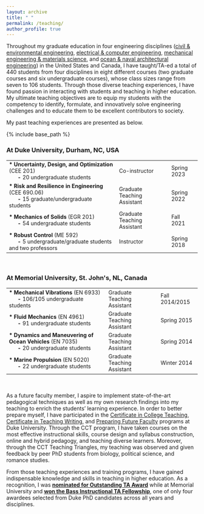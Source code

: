 ```yaml
---
layout: archive
title: " "
permalink: /teaching/
author_profile: true
---
```


Throughout my graduate education in four engineering disciplines
([civil &amp; environmental engineering](https://cee.duke.edu/),
[electrical &amp; computer engineering](https://ece.duke.edu/),
[mechanical engineering &amp; materials science](https://mems.duke.edu/), and
[ocean &amp; naval architectural engineering](https://www.mun.ca/engineering/ona/))
in the United States and Canada,
I have taught/TA-ed a total of 440 students from four disciplines
in eight different courses (two graduate courses and six undergraduate courses),
whose class sizes range from seven to 106 students.
Through those diverse teaching experiences, I have found passion in interacting with students and teaching in higher education. My ultimate teaching objectives are to
equip my students with the competency to identify, formulate, and innovatively solve engineering challenges
and to educate them to be excellent contributors to society. 

My past teaching experiences are presented as below.

{% include base_path %}

### At Duke University, Durham, NC, USA

<!---
  Reference to create a table without borders: https://gist.github.com/rgoj/1350d71e57b68684cc30f38a9b0703f5.
  The table-without-borders solutions that involve {% stripnewlines %} and Indentation in (https://developer.silverfin.com/docs/tables-in-silverfin) caused failures in compilations.
-->

<style>
  table td {
    border: none !important;
    font-size:14px;
  }
</style>
<table>
  <tbody>
    <tr>
      <td> <b>* Uncertainty, Design, and Optimization</b> (CEE 201) <br />
            &nbsp;&nbsp;&nbsp;&nbsp;&nbsp; <b>-</b> 20 undergraduate students </td>
      <td> Co-instructor </td>
      <td> Spring 2023 </td>
    </tr>
    <tr>
      <td> <b>* Risk and Resilience in Engineering</b> (CEE 690.06) <br />
            &nbsp;&nbsp;&nbsp;&nbsp;&nbsp; <b>-</b> 15 graduate/undergraduate students </td>
      <td> Graduate Teaching Assistant </td>
      <td> Spring 2022 </td>
    </tr>
    <tr>
      <td> <b>* Mechanics of Solids</b> (EGR 201) <br />
            &nbsp;&nbsp;&nbsp;&nbsp;&nbsp; <b>-</b> 54 undergraduate students </td>
      <td> Graduate Teaching Assistant </td>
      <td> Fall 2021 </td>
    </tr>
    <tr>
      <td> <b>* Robust Control</b> (ME 592) <br />
            &nbsp;&nbsp;&nbsp;&nbsp;&nbsp; <b>-</b> 5 undergraduate/graduate students and two professors </td>
      <td> Instructor </td>
      <td> Spring 2018 </td>
    </tr>
  </tbody>
</table>

<br />

### At Memorial University, St. John's, NL, Canada

<style>
  table td {
    border: none !important;
    font-size:14px;
  }
</style>
<table>
  <tbody>
    <tr>
      <td> <b>* Mechanical Vibrations</b> (EN 6933) <br />
            &nbsp;&nbsp;&nbsp;&nbsp;&nbsp; <b>-</b> 106/105 undergraduate students </td>
      <td> Graduate Teaching Assistant </td>
      <td> Fall 2014/2015 </td>
    </tr>
    <tr>
      <td> <b>* Fluid Mechanics</b> (EN 4961) <br />
            &nbsp;&nbsp;&nbsp;&nbsp;&nbsp; <b>-</b> 91 undergraduate students </td>
      <td> Graduate Teaching Assistant </td>
      <td> Spring 2015 </td>
    </tr>
    <tr>
      <td> <b>* Dynamics and Maneuvering of Ocean Vehicles</b> (EN 7035) <br />
            &nbsp;&nbsp;&nbsp;&nbsp;&nbsp; <b>-</b> 20 undergraduate students </td>
      <td> Graduate Teaching Assistant </td>
      <td> Spring 2014 </td>
    </tr>
    <tr>
      <td> <b>* Marine Propulsion</b> (EN 5020) <br />
            &nbsp;&nbsp;&nbsp;&nbsp;&nbsp; <b>-</b> 22 undergraduate students </td>
      <td> Graduate Teaching Assistant </td>
      <td> Winter 2014 </td>
    </tr>
  </tbody>
</table>

<br /> 

As a future faculty member, I aspire to implement state-of-the-art pedagogical techniques as
well as my own research findings into my teaching to enrich the students’ learning experience.
In order to better prepare myself, I have participated in the [Certificate in College Teaching](https://gradschool.duke.edu/professional-development/programs/certificate-college-teaching), 
[Certificate in Teaching Writing](https://twp.duke.edu/students/graduate/certificate-program), 
and [Preparing Future Faculty](https://gradschool.duke.edu/professional-development/programs/preparing-future-faculty) programs at Duke University. 
Through the CCT program, I have taken courses on the most effective instructional skills,
course design and syllabus construction, online and hybrid pedagogy, and teaching diverse learners.
Moreover, through the CCT Teaching Triangles, my teaching was observed and given feedback by
peer PhD students from biology, political science, and romance studies.

From those teaching experiences and training programs, I have gained indispensable knowledge
and skills in teaching in higher education. As a recognition, I was [**nominated for Outstanding
TA Award**](https://drive.google.com/file/d/176joML9j3vXGhrd3ddlEBBxJxWcgS3fj/view?usp=sharing) 
while at Memorial University and [**won the Bass Instructional TA Fellowship**](https://gradschool.duke.edu/about/news/fellowship-snapshots-2022/), 
one of only four awardees selected from Duke PhD candidates across all years and disciplines.

<!---
* Uncertainty, Design, and Optimization (CEE 201) | Co-instructor | Spring 2023 <br />
  * 20 undergraduate students | &nbsp; | &nbsp; <br />
* Risk and Resilience in Engineering (CEE 690.06) | Graduate Teaching Assistant | Spring 2022 <br />
* Mechanics of Solids (EGR 201) | Graduate Teaching Assistant | Fall 2021 <br />
-->
